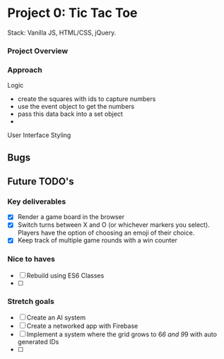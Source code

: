 # Project 0: Tic Tac Toe
Stack: Vanilla JS, HTML/CSS, jQuery.


### Project Overview

### Approach  

Logic 
- create the squares with ids to capture numbers
- use the event object to get the numbers 
- pass this data back into a set object 
- 

User Interface
Styling 


## Bugs

## Future TODO's


### Key deliverables

- [x] Render a game board in the browser
- [x] Switch turns between X and O (or whichever markers you select). Players have the option of choosing an emoji of their choice.
- [x] Keep track of multiple game rounds with a win counter

### Nice to haves
- [ ] Rebuild using ES6 Classes
- [ ]


### Stretch goals
- [ ] Create an AI system 
- [ ] Create a networked app with Firebase
- [ ] Implement a system where the grid grows to 6*6 and 9*9 with auto generated IDs
- [ ]



